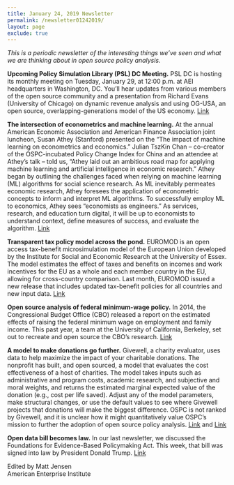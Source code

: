 ```yaml
---
title: January 24, 2019 Newsletter
permalink: /newsletter01242019/
layout: page
exclude: true
---
```

*This is a periodic newsletter of the interesting things we’ve seen and what we are thinking about in open source policy analysis.*

**Upcoming Policy Simulation Library (PSL) DC Meeting.** PSL DC is hosting its monthly meeting on Tuesday, January 29, at 12:00 p.m. at AEI headquarters in Washington, DC. You’ll hear updates from various members of the open source community and a presentation from Richard Evans (University of Chicago) on dynamic revenue analysis and using OG-USA, an open source, overlapping-generations model of the US economy. [Link](https://www.aei.org/events/the-policy-simulation-library-dc-meeting-og-usa-model-demo/)

**The intersection of econometrics and machine learning.** At the annual American Economic Association and American Finance Association joint luncheon, Susan Athey (Stanford) presented on the “The impact of machine learning on econometrics and economics.” Julian TszKin Chan – co-creator of the OSPC-incubated Policy Change Index for China and an attendee at Athey’s talk – told us, “Athey laid out an ambitious road map for applying machine learning and artificial intelligence in economic research.” Athey began by outlining the challenges faced when relying on machine learning (ML) algorithms for social science research. As ML inevitably permeates economic research, Athey foresees the application of econometric concepts to inform and interpret ML algorithms. To successfully employ ML to economics, Athey sees “economists as engineers.” As services, research, and education turn digital, it will be up to economists to understand context, define measures of success, and evaluate the algorithm. [Link](https://www.aeaweb.org/webcasts/2019/aea-afa-joint-luncheon-impact-of-machine-learning)

**Transparent tax policy model across the pond.** EUROMOD is an open access tax-benefit microsimulation model of the European Union developed by the Institute for Social and Economic Research at the University of Essex. The model estimates the effect of taxes and benefits on incomes and work incentives for the EU as a whole and each member country in the EU, allowing for cross-country comparison. Last month, EUROMOD issued a new release that includes updated tax-benefit policies for all countries and new input data. [Link](https://www.euromod.ac.uk/about/what-is-euromod)

**Open source analysis of federal minimum-wage policy.** In 2014, the Congressional Budget Office (CBO) released a report on the estimated effects of raising the federal minimum wage on employment and family income. This past year, a team at the University of California, Berkeley, set out to recreate and open source the CBO’s research. [Link](https://rpubs.com/fhoces/dd_cbo_mw)     

**A model to make donations go further.** Givewell, a charity evaluator, uses data to help maximize the impact of your charitable donations. The nonprofit has built, and open sourced, a model that evaluates the cost effectiveness of a host of charities. The model takes inputs such as administrative and program costs, academic research, and subjective and moral weights, and returns the estimated marginal expected value of the donation (e.g., cost per life saved). Adjust any of the model parameters, make structural changes, or use the default values to see where Givewell projects that donations will make the biggest difference. OSPC is not ranked by Givewell, and it is unclear how it might quantitatively value OSPC’s mission to further the adoption of open source policy analysis. [Link](https://docs.google.com/document/d/1ZKq-MNU-xtn_48uN33L6VvBEZRAduvjwWMeaEffL4K4/edit) and [Link](https://docs.google.com/spreadsheets/d/1kQJRvHehD9iEkKWnb0rrsZ5sxeeqyeaZ20KcQVf8r98/edit#gid=1537947274)

**Open data bill becomes law.** In our last newsletter, we discussed the Foundations for Evidence-Based Policymaking Act. This week, that bill was signed into law by President Donald Trump. [Link](https://www.whitehouse.gov/briefings-statements/bill-announcement-18/)


Edited by Matt Jensen
<br>
American Enterprise Institute

<br>

<script style="margin-left:-50px" src="//hello.aei.org/js/forms2/js/forms2.min.js"></script>
<form style="margin-left:-50px" id="mktoForm_1256"></form>
<script style="margin-left:-50px" >MktoForms2.loadForm("//app-sj19.marketo.com", "475-PBQ-971", 1256);</script>